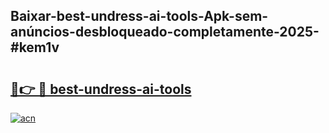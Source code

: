 ## Baixar-best-undress-ai-tools-Apk-sem-anúncios-desbloqueado-completamente-2025-#kem1v

# <h2><a href="https://ainizakaria.my?title=best-undress-ai-tools&ref=22M">🔗👉 🔴 best-undress-ai-tools</a></h2>

[![acn](https://github.com/user-attachments/assets/0f9c940e-d8b0-45ae-aac7-cd30a18b3e1c)](https://ainizakaria.my?title=best-undress-ai-tools&ref=22M)

